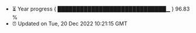 - ⏳ Year progress { █████████████████████████████▁ } 96.83 %
- ⏰ Updated on Tue, 20 Dec 2022 10:21:15 GMT

